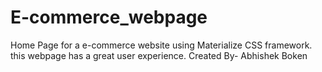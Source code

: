# E-commerce_webpage
Home Page for a e-commerce website using Materialize CSS framework.
this webpage has a great user experience.
Created By- Abhishek Boken
